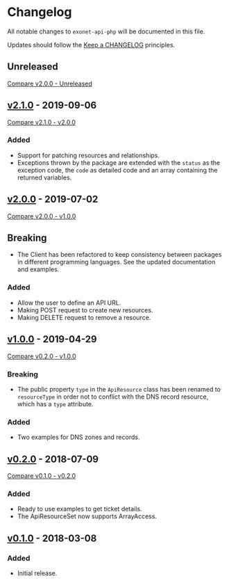 # Changelog

All notable changes to `exonet-api-php` will be documented in this file.

Updates should follow the [Keep a CHANGELOG](http://keepachangelog.com/) principles.

## Unreleased
[Compare v2.0.0 - Unreleased](https://github.com/exonet/exonet-api-php/compare/v2.0.0...master)

## [v2.1.0](https://github.com/exonet/exonet-api-php/releases/tag/v2.1.0) - 2019-09-06
[Compare v2.1.0 - v2.0.0](https://github.com/exonet/backend/compare/v2.0.0...v2.1.0)
### Added
- Support for patching resources and relationships.
- Exceptions thrown by the package are extended with the `status` as the exception code, the `code` as detailed code and an array containing the returned variables.

## [v2.0.0](https://github.com/exonet/exonet-api-php/releases/tag/v2.0.0) - 2019-07-02
[Compare v2.0.0 - v1.0.0](https://github.com/exonet/backend/compare/v1.0.0...v2.0.0)
## Breaking
- The Client has been refactored to keep consistency between packages in different programming languages. See the updated documentation and examples.

### Added
- Allow the user to define an API URL.
- Making POST request to create new resources.
- Making DELETE request to remove a resource.

## [v1.0.0](https://github.com/exonet/exonet-api-php/releases/tag/v1.0.0) - 2019-04-29
[Compare v0.2.0 - v1.0.0](https://github.com/exonet/backend/compare/v0.2.0...v1.0.0)
### Breaking
- The public property `type` in the `ApiResource` class has been renamed to `resourceType` in order not to conflict with the DNS record resource, which has a `type` attribute.

### Added
- Two examples for DNS zones and records.

## [v0.2.0](https://github.com/exonet/exonet-api-php/releases/tag/v0.2.0) - 2018-07-09
[Compare v0.1.0 - v0.2.0](https://github.com/exonet/backend/compare/v0.1.0...v0.2.0)
### Added
- Ready to use examples to get ticket details.
- The ApiResourceSet now supports ArrayAccess.

## [v0.1.0](https://github.com/exonet/exonet-api-php/releases/tag/v0.1.0) - 2018-03-08
### Added
- Initial release.
